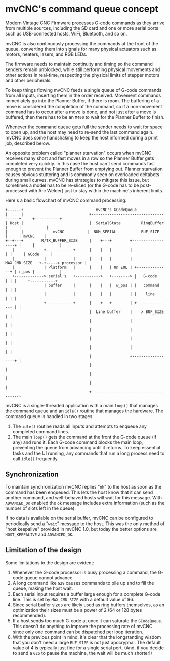# mvCNC's command queue concept

Modern Vintage CNC Firmware processes G-code commands as they arrive from multiple sources, including the SD card and one or more serial ports such as USB-connected hosts, WiFi, Bluetooth, and so on.

mvCNC is also continuously processing the commands at the front of the queue, converting them into signals for many physical actuators such as motors, heaters, lasers, and RGB LEDs.

The firmware needs to maintain continuity and timing so the command senders remain unblocked, while still performing physical movements and other actions in real-time, respecting the physical limits of stepper motors and other peripherals.

To keep things flowing mvCNC feeds a single queue of G-code commands from all inputs, inserting them in the order received. Movement commands immediately go into the Planner Buffer, if there is room. The buffering of a move is considered the completion of the command, so if a non-movement command has to occur after a move is done, and not just after a move is buffered, then there has to be an `M400` to wait for the Planner Buffer to finish.

Whenever the command queue gets full the sender needs to wait for space to open up, and the host may need to re-send the last command again. mvCNC does some handshaking to keep the host informed during a print job, described below.

An opposite problem called "planner starvation" occurs when mvCNC receives many short and fast moves in a row so the Planner Buffer gets completed very quickly. In this case the host can't send commands fast enough to prevent the Planner Buffer from emptying out. Planner starvation causes obvious stuttering and is commonly seen on overloaded deltabots during small curves. mvCNC has strategies to mitigate this issue, but sometimes a model has to be re-sliced (or the G-code has to be post-processed with Arc Welder) just to stay within the machine's inherent limits.

Here's a basic flowchart of mvCNC command processing:
```
+------+                                mvCNC's GCodeQueue
|      |                             +--------------------------------------+     +-----------+
| Host |                             |  SerialState         RingBuffer      |     |           |
|      |             mvCNC          |  NUM_SERIAL           BUF_SIZE       |     | mvCNC    |
+--+---+        R/TX_BUFFER_SIZE     |    +---+        +------------------+ |     |           |
   |             +------------+      |    |   |        |                  | |     | GCode     |
   |             |            |      |    |   |        |   MAX_CMD_SIZE   +-+-----> processor |
   |             | Platform   |      |    |   | On EOL | +--------------+ | r_pos |           |
   +-------------> serial's   +----------->   +--------> |   G-code     | | |     +-----------+
                 | buffer     |      |    |   |  w_pos | |   command    | | |
                 |            |      |    |   |        | |    line      | | |
                 +------------+      |    +---+        | +--------------+ | |
                                     |  Line buffer    |    x BUF_SIZE    | |
                                     |                 |                  | |
                                     |                 |                  | |
                                     |                 |                  | |
                                     |                 |                  | |
                                     |                 +------------------+ |
                                     |                                      |
                                     |                                      |
                                     |                                      |
                                     +--------------------------------------+
```

mvCNC is a single-threaded application with a main `loop()` that manages the command queue and an `idle()` routine that manages the hardware. The command queue is handled in two stages:
1. The `idle()` routine reads all inputs and attempts to enqueue any completed command lines.
2. The main `loop()` gets the command at the front the G-code queue (if any) and runs it. Each G-code command blocks the main loop, preventing the queue from advancing until it returns. To keep essential tasks and the UI running, any commands that run a long process need to call `idle()` frequently.

## Synchronization

To maintain synchronization mvCNC replies "`ok`" to the host as soon as the command has been enqueued. This lets the host know that it can send another command, and well-behaved hosts will wait for this message. With `ADVANCED_OK` enabled the `ok` message includes extra information (such as the number of slots left in the queue).

If no data is available on the serial buffer, mvCNC can be configured to periodically send a "`wait`" message to the host. This was the only method of "host keepalive" provided in mvCNC 1.0, but today the better options are `HOST_KEEPALIVE` and `ADVANCED_OK`.

## Limitation of the design

Some limitations to the design are evident:
1. Whenever the G-code processor is busy processing a command, the G-code queue cannot advance.
2. A long command like `G29` causes commands to pile up and to fill the queue, making the host wait.
3. Each serial input requires a buffer large enough for a complete G-code line. This is set by `MAX_CMD_SIZE` with a default value of 96.
4. Since serial buffer sizes are likely used as ring buffers themselves, as an optimization their sizes must be a power of 2 (64 or 128 bytes recommended).
5. If a host sends too much G-code at once it can saturate the `GCodeQueue`. This doesn't do anything to improve the processing rate of mvCNC since only one command can be dispatched per loop iteration.
6. With the previous point in mind, it's clear that the longstanding wisdom that you don't need a large `BUF_SIZE` is not just apocryphal. The default value of 4 is typically just fine for a single serial port. (And, if you decide to send a `G25` to pause the machine, the wait will be much shorter!)
